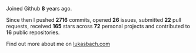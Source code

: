Joined Github **8** years ago.

Since then I pushed **2716** commits, opened **26** issues, submitted **22** pull requests, received **165** stars across **72** personal projects and contributed to **16** public repositories.

Find out more about me on [lukasbach.com](https://lukasbach.com)
